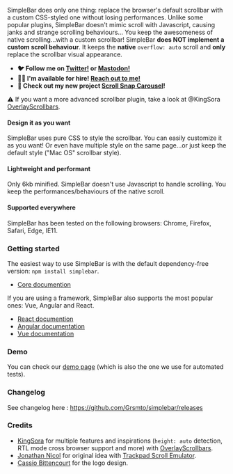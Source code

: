 <p hidden align="center">
  <img src="https://user-images.githubusercontent.com/527559/66231995-3cd0c380-e6be-11e9-8782-c50c834aac93.png" width="520"  alt="SimpleBar" />
</p>
<br hidden />
<p hidden align="center">
  <a href="https://npmjs.org/package/simplebar"><img alt="NPM version" src="https://img.shields.io/npm/v/simplebar.svg?style=flat-square" /></a>
  <a href="https://npmjs.org/package/simplebar"><img alt="NPM downloads" src="https://img.shields.io/npm/dm/simplebar.svg?style=flat-square"></a>
  <a href="https://travis-ci.org/grsmto/simplebar"><img alt="Build Status" src="https://img.shields.io/travis/grsmto/simplebar/master.svg?style=flat-square" /></a>
  <a href="https://automate.browserstack.com/public-build/MWQwN0Z5MWFaV2pab2ZqOWRCeHZydXhIaXFkcFJ4bGNLODZ5OUYzSVI1VT0tLXlzZU9UbnpwcUpjRTB3WWF2Y09raUE9PQ==--ff8cfcc667d79c5b9cee7012446c2bd4bf789abe%"><img src='https://automate.browserstack.com/badge.svg?badge_key=MWQwN0Z5MWFaV2pab2ZqOWRCeHZydXhIaXFkcFJ4bGNLODZ5OUYzSVI1VT0tLXlzZU9UbnpwcUpjRTB3WWF2Y09raUE9PQ==--ff8cfcc667d79c5b9cee7012446c2bd4bf789abe%'/></a>
</p>
<br hidden />

SimpleBar does only one thing: replace the browser's default scrollbar with a custom CSS-styled one without losing performances.
Unlike some popular plugins, SimpleBar doesn't mimic scroll with Javascript, causing janks and strange scrolling behaviours...
You keep the awesomeness of native scrolling...with a custom scrollbar!
SimpleBar **does NOT implement a custom scroll behaviour**. It keeps the **native** `overflow: auto` scroll and **only** replace the scrollbar visual appearance.

- **🐦 Follow me on [Twitter!](https://twitter.com/adriendenat) or [Mastodon!](https://mas.to/@adrien)**
- **👨‍💻 I'm available for hire! [Reach out to me!](https://adriendenat.com/)**
- **🚧 Check out my new project [Scroll Snap Carousel](https://github.com/Grsmto/scroll-snap-carousel)!**

⚠️ If you want a more advanced scrollbar plugin, take a look at @KingSora [OverlayScrollbars](https://kingsora.github.io/OverlayScrollbars/).

#### Design it as you want

SimpleBar uses pure CSS to style the scrollbar. You can easily customize it as you want! Or even have multiple style on the same page...or just keep the default style ("Mac OS" scrollbar style).

#### Lightweight and performant

Only 6kb minified. SimpleBar doesn't use Javascript to handle scrolling. You keep the performances/behaviours of the native scroll.

#### Supported everywhere

SimpleBar has been tested on the following browsers: Chrome, Firefox, Safari, Edge, IE11.

### Getting started

The easiest way to use SimpleBar is with the default dependency-free version: `npm install simplebar`.

- [Core documention](https://github.com/Grsmto/simplebar/tree/master/packages/simplebar)

If you are using a framework, SimpleBar also supports the most popular ones: Vue, Angular and React.

- [React documention](https://github.com/Grsmto/simplebar/tree/master/packages/simplebar-react)
- [Angular documentation](https://github.com/Grsmto/simplebar/tree/master/packages/simplebar-angular)
- [Vue documentation](https://github.com/Grsmto/simplebar/tree/master/packages/simplebar-vue)

### Demo

You can check our [demo page](https://grsmto.github.io/simplebar/examples) (which is also the one we use for automated tests).

### Changelog

See changelog here : https://github.com/Grsmto/simplebar/releases

### Credits

- [KingSora](https://github.com/KingSora) for multiple features and inspirations (`height: auto` detection, RTL mode cross browser support and more) with [OverlayScrollbars](https://kingsora.github.io/OverlayScrollbars/).
- [Jonathan Nicol](http://www.f6design.com/) for original idea with [Trackpad Scroll Emulator](https://github.com/jnicol/trackpad-scroll-emulator).
- [Cassio Bittencourt](https://cassiobittencourt.com/) for the logo design.

